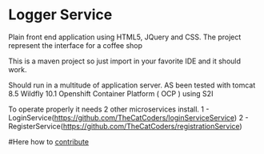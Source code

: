 # Logger Service
Plain front end application using HTML5, JQuery and CSS.  The project represent the interface for a coffee shop

This is a maven project so just import in your favorite IDE and it should work.

Should run in a multitude of application server.  AS been tested with
tomcat 8.5
Wildfly 10.1
Openshift Container Platform ( OCP ) using S2I

To operate properly it needs 2 other microservices install.
1 - LoginService(https://github.com/TheCatCoders/loginServiceService)
2 - RegisterService(https://github.com/TheCatCoders/registrationService)


#Here how to [contribute](CONTRIBUTING.md)
